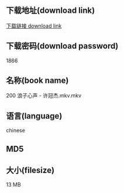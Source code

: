 ## 下载地址(download link)
[下载链接 download link](https://tutu365.netlify.app/?s=200+%E6%B5%AA%E5%AD%90%E5%BF%83%E5%A3%B0+-+%E8%AE%B8%E5%86%A0%E6%9D%B0.mkv)

## 下载密码(download password)
1866

## 名称(book name)
200 浪子心声 - 许冠杰.mkv.mkv

## 语言(language)
chinese

## MD5


## 大小(filesize)
13 MB
